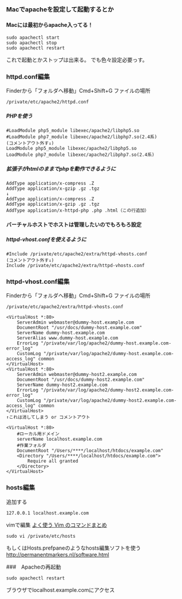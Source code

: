 ### Macでapacheを設定して起動するとか

#### Macには最初からapache入ってる！
```
sudo apachectl start
sudo apachectl stop
sudo apachectl restart
```
これで起動とかストップは出来る。
でも色々設定必要っす。

### httpd.conf編集
Finderから「フォルダへ移動」Cmd+Shift+G
ファイルの場所

```
/private/etc/apache2/httpd.conf
```

##### PHPを使う
```
#LoadModule php5_module libexec/apache2/libphp5.so
#LoadModule php7_module libexec/apache2/libphp7.so(2.4系)
(コメントアウト外す↓)
LoadModule php5_module libexec/apache2/libphp5.so
LoadModule php7_module libexec/apache2/libphp7.so(2.4系)
```

##### 拡張子がhtmlのままでphpを動作できるように
```
AddType application/x-compress .Z
AddType application/x-gzip .gz .tgz
↓
AddType application/x-compress .Z
AddType application/x-gzip .gz .tgz
AddType application/x-httpd-php .php .html（この行追加）
```


#### バーチャルホストでホストは管理したいのでもろもろ設定

##### httpd-vhost.confを使えるように
```
#Include /private/etc/apache2/extra/httpd-vhosts.conf
(コメントアウト外す↓)
Include /private/etc/apache2/extra/httpd-vhosts.conf
```

### httpd-vhost.conf編集
Finderから「フォルダへ移動」Cmd+Shift+G
ファイルの場所

```
/private/etc/apache2/extra/httpd-vhosts.conf
```

```
<VirtualHost *:80>
    ServerAdmin webmaster@dummy-host.example.com
    DocumentRoot "/usr/docs/dummy-host.example.com"
    ServerName dummy-host.example.com
    ServerAlias www.dummy-host.example.com
    ErrorLog "/private/var/log/apache2/dummy-host.example.com-error_log"
    CustomLog "/private/var/log/apache2/dummy-host.example.com-access_log" common
</VirtualHost>
<VirtualHost *:80>
    ServerAdmin webmaster@dummy-host2.example.com
    DocumentRoot "/usr/docs/dummy-host2.example.com"
    ServerName dummy-host2.example.com
    ErrorLog "/private/var/log/apache2/dummy-host2.example.com-error_log"
    CustomLog "/private/var/log/apache2/dummy-host2.example.com-access_log" common
</VirtualHost>
↑これは消してしまう or コメントアウト

<VirtualHost *:80>
    #ローカル用ドメイン
    serverName localhost.example.com
    #作業フォルダ
    DocumentRoot "/Users/****/localhost/htdocs/example.com"
	<Directory "/Users/****/localhost/htdocs/example.com">
		Require all granted
	</Directory>
</VirtualHost>
```

### hosts編集
追加する
```
127.0.0.1 localhost.example.com
```

vimで編集
[よく使う Vim のコマンドまとめ](https://qiita.com/hide/items/5bfe5b322872c61a6896)
```
sudo vi /private/etc/hosts
```

もしくはHosts.prefpaneのようなhosts編集ソフトを使う
<http://permanentmarkers.nl/software.html>

###　Apacheの再起動
```
sudo apachectl restart
```

ブラウザでlocalhost.example.comにアクセス
